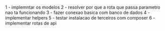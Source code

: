 1 - implemntar os modelos
2 - resolver por que a rota que passa parametro nao ta funcionando
3 - fazer conexao basica com banco de dados
4 - implementar helpers
5 - testar instalacao de terceiros com composer
6 - implementar rotas de api
